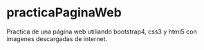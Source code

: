 # practicaPaginaWeb
Practica de una página web utiliando bootstrap4, css3 y html5 con imagenes descargadas de internet.
